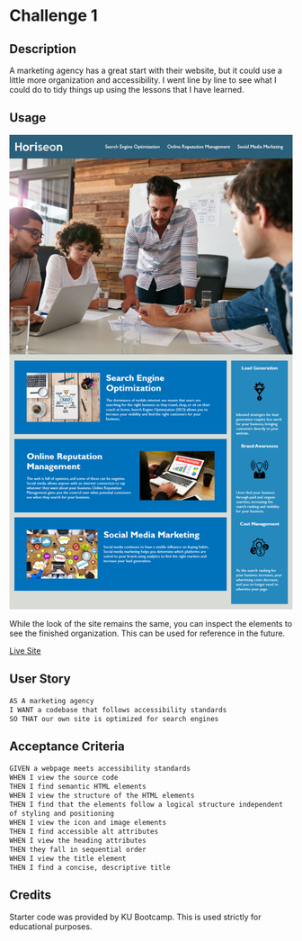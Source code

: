 # Challenge 1

## Description

A marketing agency has a great start with their website, but it could use a little more organization and accessibility. I went line by line to see what I could do to tidy things up using the lessons that I have learned. 

## Usage

![a marketing website with the header Horiseon on the top left and navigation links on the far right. Below it shows four people in a meeting room.](./assets/images/screenshot.png)

While the look of the site remains the same, you can inspect the elements to see the finished organization. This can be used for reference in the future. 

<a href="https://ivysmac.github.io/challenge-1">Live Site</a>

## User Story

```
AS A marketing agency
I WANT a codebase that follows accessibility standards
SO THAT our own site is optimized for search engines
```

## Acceptance Criteria

```
GIVEN a webpage meets accessibility standards
WHEN I view the source code
THEN I find semantic HTML elements
WHEN I view the structure of the HTML elements
THEN I find that the elements follow a logical structure independent of styling and positioning
WHEN I view the icon and image elements
THEN I find accessible alt attributes
WHEN I view the heading attributes
THEN they fall in sequential order
WHEN I view the title element
THEN I find a concise, descriptive title
```
## Credits

Starter code was provided by KU Bootcamp. This is used strictly for educational purposes. 